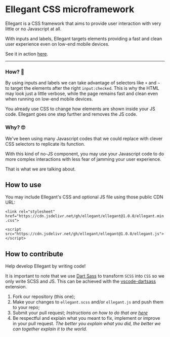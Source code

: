 # Ellegant CSS microframework

Ellegant is a CSS framework that aims to provide user interaction with very little or no Javascript at all.

With inputs and labels, Ellegant targets elements providing a fast and clean user experience even on low-end mobile devices.

See it in action [here](https://ellegantcss.github.io/).
<hr>

### How? 🤯
By using inputs and labels we can take advantage of selectors like `+` and `~`
to target the elements after the right `input:checked`. This is why the HTML may look
just a little verbose, while the page remains fast and clean even when running on low-end mobile devices.

You already use CSS to change how elements are shown inside your JS code.
Ellegant goes one step further and removes the JS code.


### Why? 🙄
We've been using many Javascript codes that we could replace with clever CSS selectors to replicate its function.

With this kind of no-JS component, you may use your Javascript code to do more complex interactions with less fear of jamming your user experience.

That is what we are talking about.

## How to use

You may include Ellegant's CSS and optional JS file using those public CDN URL:

`<link rel="stylesheet" href="https://cdn.jsdelivr.net/gh/ellegant/ellegant@1.0.0/ellegant.min.css">`

`<script src="https://cdn.jsdelivr.net/gh/ellegant/ellegant@1.0.0/ellegant.js"></script>`

## How to contribute
Help develop Ellegant by writing code!

It is important to note that we use [Dart Sass](https://sass-lang.com/dart-sass) to transform `SCSS` into `CSS` so we only write SCSS and JS. This can be achieved with the [vscode-dartsass](https://github.com/irispixel/vscode-dartsass) extension.

1. Fork our repository (this one);
1. Make your changes to `ellegant.scss` and/or `ellegant.js` and push them to your repo;
1. Submit your pull request; *Instructions on how to do that are [here](https://docs.github.com/pt/pull-requests/collaborating-with-pull-requests/proposing-changes-to-your-work-with-pull-requests/creating-a-pull-request-from-a-fork)*
1. Be respectful and explain what you meant to fix, implement or improve in your pull request. *The better you explain what you did, the better we can together explain it to the world.*